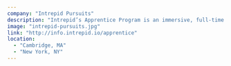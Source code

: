```yaml
---
company: "Intrepid Pursuits"
description: "Intrepid’s Apprentice Program is an immersive, full-time 12-week training program that spans several disciplines: Project Management, Experience Design, iOS, Android and Web development."
image: "intrepid-pursuits.jpg"
link: "http://info.intrepid.io/apprentice"
location:
  - "Cambridge, MA"
  - "New York, NY"
---
```

